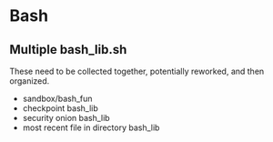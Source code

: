 # Bash

## Multiple bash_lib.sh

These need to be collected together, potentially reworked, and then organized.

* sandbox/bash_fun
* checkpoint bash_lib
* security onion bash_lib
* most recent file in directory bash_lib

